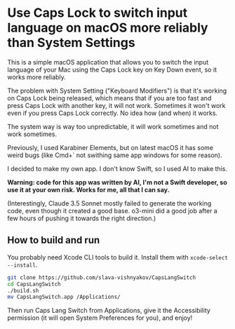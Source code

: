 # Use Caps Lock to switch input language on macOS more reliably than System Settings

This is a simple macOS application that allows you to switch the input language of your Mac using the Caps Lock key on Key Down event, so it works more reliably.

The problem with System Setting ("Keyboard Modifiers") is that it's working on Caps Lock being released, which means that if you are too fast and press Caps Lock with another key, it will not work. Sometimes it won't work even if you press Caps Lock correctly. No idea how (and when) it works.

The system way is way too unpredictable, it will work sometimes and not work sometimes.

Previously, I used Karabiner Elements, but on latest macOS it has some weird bugs (like Cmd+` not swithing same app windows for some reason).

I decided to make my own app. I don't know Swift, so I used AI to make this.

**Warning: code for this app was written by AI, I'm not a Swift developer, so use it at your own risk.  Works for me, all that I can say.**

(Interestingly, Claude 3.5 Sonnet mostly failed to generate the working code, even though it created a good base. o3-mini did a good job after a few hours of pushing it towards the right direction.)

## How to build and run

You probably need Xcode CLI tools to build it. Install them with `xcode-select --install`.

```bash
git clone https://github.com/slava-vishnyakov/CapsLangSwitch
cd CapsLangSwitch
./build.sh
mv CapsLangSwitch.app /Applications/
```

Then run Caps Lang Switch from Applications, give it the Accessibility permission (it will open System Preferences for you), and enjoy!